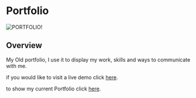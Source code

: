 # Portfolio

![PORTFOLIO!](https://www14.0zz0.com/2023/03/15/14/867631256.png)

## Overview

My Old portfolio, I use it to display my work, skills and ways to communicate with me.

if you would like to visit a live demo click [here](https://portfolio-ten-phi-53.vercel.app/).

to show my current Portfolio click [here](https://github.com/Yasser-Tarek-1/my-portfolio).



